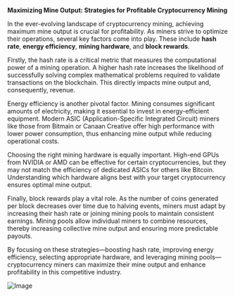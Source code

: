 **Maximizing Mine Output: Strategies for Profitable Cryptocurrency Mining**

In the ever-evolving landscape of cryptocurrency mining, achieving maximum mine output is crucial for profitability. As miners strive to optimize their operations, several key factors come into play. These include **hash rate**, **energy efficiency**, **mining hardware**, and **block rewards**.

Firstly, the hash rate is a critical metric that measures the computational power of a mining operation. A higher hash rate increases the likelihood of successfully solving complex mathematical problems required to validate transactions on the blockchain. This directly impacts mine output and, consequently, revenue. 

Energy efficiency is another pivotal factor. Mining consumes significant amounts of electricity, making it essential to invest in energy-efficient equipment. Modern ASIC (Application-Specific Integrated Circuit) miners like those from Bitmain or Canaan Creative offer high performance with lower power consumption, thus enhancing mine output while reducing operational costs.

Choosing the right mining hardware is equally important. High-end GPUs from NVIDIA or AMD can be effective for certain cryptocurrencies, but they may not match the efficiency of dedicated ASICs for others like Bitcoin. Understanding which hardware aligns best with your target cryptocurrency ensures optimal mine output.

Finally, block rewards play a vital role. As the number of coins generated per block decreases over time due to halving events, miners must adapt by increasing their hash rate or joining mining pools to maintain consistent earnings. Mining pools allow individual miners to combine resources, thereby increasing collective mine output and ensuring more predictable payouts.

By focusing on these strategies—boosting hash rate, improving energy efficiency, selecting appropriate hardware, and leveraging mining pools—cryptocurrency miners can maximize their mine output and enhance profitability in this competitive industry.

![Image](https://github.com/user-attachments/assets/31692037-0104-4703-abd1-696b6a7dd41b)